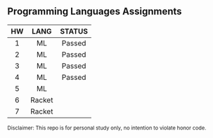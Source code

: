 ## Programming Languages Assignments

| HW           | LANG         |STATUS        |
|:------------:|:------------:|:------------:|
| 1            | ML           | Passed       |
| 2            | ML           | Passed       |
| 3            | ML           | Passed       |
| 4            | ML           | Passed       |
| 5            | ML           | |
| 6            | Racket       |        |
| 7            | Racket       |        |

<small>Disclaimer:
This repo is for personal study only, no intention to violate honor code.</small>
